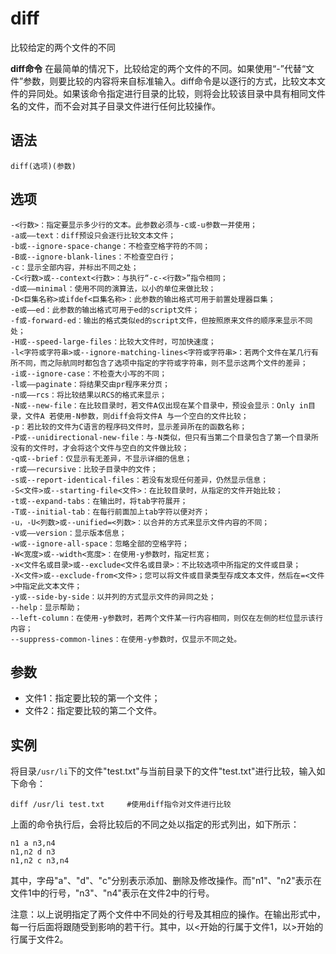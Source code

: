 diff
===

比较给定的两个文件的不同


**diff命令** 在最简单的情况下，比较给定的两个文件的不同。如果使用“-”代替“文件”参数，则要比较的内容将来自标准输入。diff命令是以逐行的方式，比较文本文件的异同处。如果该命令指定进行目录的比较，则将会比较该目录中具有相同文件名的文件，而不会对其子目录文件进行任何比较操作。

##  语法

```
diff(选项)(参数)
```

##  选项

```
-<行数>：指定要显示多少行的文本。此参数必须与-c或-u参数一并使用；
-a或——text：diff预设只会逐行比较文本文件；
-b或--ignore-space-change：不检查空格字符的不同；
-B或--ignore-blank-lines：不检查空白行；
-c：显示全部内容，并标出不同之处；
-C<行数>或--context<行数>：与执行“-c-<行数>”指令相同；
-d或——minimal：使用不同的演算法，以小的单位来做比较；
-D<巨集名称>或ifdef<巨集名称>：此参数的输出格式可用于前置处理器巨集；
-e或——ed：此参数的输出格式可用于ed的script文件；
-f或-forward-ed：输出的格式类似ed的script文件，但按照原来文件的顺序来显示不同处；
-H或--speed-large-files：比较大文件时，可加快速度；
-l<字符或字符串>或--ignore-matching-lines<字符或字符串>：若两个文件在某几行有所不同，而之际航同时都包含了选项中指定的字符或字符串，则不显示这两个文件的差异；
-i或--ignore-case：不检查大小写的不同；
-l或——paginate：将结果交由pr程序来分页；
-n或——rcs：将比较结果以RCS的格式来显示；
-N或--new-file：在比较目录时，若文件A仅出现在某个目录中，预设会显示：Only in目录，文件A 若使用-N参数，则diff会将文件A 与一个空白的文件比较；
-p：若比较的文件为C语言的程序码文件时，显示差异所在的函数名称；
-P或--unidirectional-new-file：与-N类似，但只有当第二个目录包含了第一个目录所没有的文件时，才会将这个文件与空白的文件做比较；
-q或--brief：仅显示有无差异，不显示详细的信息；
-r或——recursive：比较子目录中的文件；
-s或--report-identical-files：若没有发现任何差异，仍然显示信息；
-S<文件>或--starting-file<文件>：在比较目录时，从指定的文件开始比较；
-t或--expand-tabs：在输出时，将tab字符展开；
-T或--initial-tab：在每行前面加上tab字符以便对齐；
-u，-U<列数>或--unified=<列数>：以合并的方式来显示文件内容的不同；
-v或——version：显示版本信息；
-w或--ignore-all-space：忽略全部的空格字符；
-W<宽度>或--width<宽度>：在使用-y参数时，指定栏宽；
-x<文件名或目录>或--exclude<文件名或目录>：不比较选项中所指定的文件或目录；
-X<文件>或--exclude-from<文件>；您可以将文件或目录类型存成文本文件，然后在=<文件>中指定此文本文件；
-y或--side-by-side：以并列的方式显示文件的异同之处；
--help：显示帮助；
--left-column：在使用-y参数时，若两个文件某一行内容相同，则仅在左侧的栏位显示该行内容；
--suppress-common-lines：在使用-y参数时，仅显示不同之处。
```

##  参数

*   文件1：指定要比较的第一个文件；
*   文件2：指定要比较的第二个文件。

##  实例

将目录`/usr/li`下的文件"test.txt"与当前目录下的文件"test.txt"进行比较，输入如下命令：

```
diff /usr/li test.txt     #使用diff指令对文件进行比较
```

上面的命令执行后，会将比较后的不同之处以指定的形式列出，如下所示：

```
n1 a n3,n4  
n1,n2 d n3  
n1,n2 c n3,n4 
```

其中，字母"a"、"d"、"c"分别表示添加、删除及修改操作。而"n1"、"n2"表示在文件1中的行号，"n3"、"n4"表示在文件2中的行号。

注意：以上说明指定了两个文件中不同处的行号及其相应的操作。在输出形式中，每一行后面将跟随受到影响的若干行。其中，以<开始的行属于文件1，以>开始的行属于文件2。


